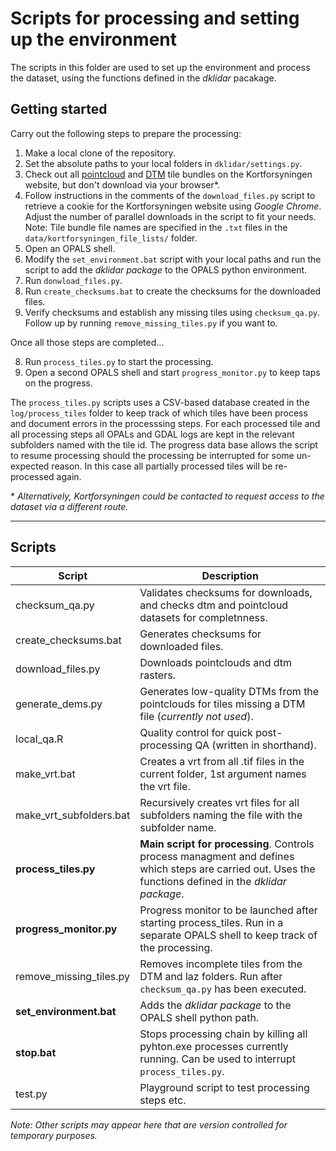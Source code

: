 # Scripts for processing and setting up the environment
The scripts in this folder are used to set up the environment and process the dataset, using the functions defined in the *dklidar* pacakage. 

## Getting started
Carry out the following steps to prepare the processing:

1. Make a local clone of the repository.
2. Set the absolute paths to your local folders in `dklidar/settings.py`.
3. Check out all [pointcloud](https://download.kortforsyningen.dk/content/dhmpunktsky) and [DTM](https://download.kortforsyningen.dk/content/dhmterr%C3%A6n-04-m-grid) tile bundles on the Kortforsyningen website, but don't download via your browser\*.
4. Follow instructions in the comments of the `download_files.py` script to retrieve a cookie for the Kortforsyningen website using *Google Chrome*. Adjust the number of parallel downloads in the script to fit your needs. Note: Tile bundle file names are specified in the `.txt` files in the `data/kortforsyningen_file_lists/` folder.
5. Open an OPALS shell.
5. Modify the `set_environment.bat` script with your local paths and run the script to add the *dklidar package* to the OPALS python environment.
5. Run `donwload_files.py`. 
6. Run `create_checksums.bat` to create the checksums for the downloaded files.
7. Verify checksums and establish any missing tiles using `checksum_qa.py`. Follow up by running `remove_missing_tiles.py` if you want to. 

Once all those steps are completed...

8. Run `process_tiles.py` to start the processing.
9. Open a second OPALS shell and start `progress_monitor.py` to keep taps on the progress.

The `process_tiles.py` scripts uses a CSV-based database created in the `log/process_tiles` folder to keep track of which tiles have been process and document errors in the processsing steps. For each processed tile and all processing steps all OPALs and GDAL logs are kept in the relevant subfolders named with the tile id. The progress data base allows the script to resume processing should the processing be interrupted for some un-expected reason. In this case all partially processed tiles will be re-processed again.

\* *Alternatively, Kortforsyningen could be contacted to request access to the  dataset via a different route.* 

----

## Scripts
Script | Description 
--- | ---
checksum_qa.py | Validates checksums for downloads, and checks dtm and pointcloud datasets for completnness.
create_checksums.bat | Generates checksums for downloaded files. 
download_files.py | Downloads pointclouds and dtm rasters.
generate_dems.py | Generates low-quality DTMs from the pointclouds for tiles missing a DTM file (*currently not used*).
local_qa.R | Quality control for quick post-processing QA (written in shorthand).
make_vrt.bat | Creates a vrt from all .tif files in the current folder, 1st argument names the vrt file.
make_vrt_subfolders.bat | Recursively creates vrt files for all subfolders naming the file with the subfolder name.
**process_tiles.py** | **Main script for processing**. Controls process managment and defines which steps are carried out. Uses the functions defined in the *dklidar package*.
**progress_monitor.py** | Progress monitor to be launched after starting process_tiles. Run in a separate OPALS shell to keep track of the processing. 
remove_missing_tiles.py | Removes incomplete tiles from the DTM and laz folders. Run after `checksum_qa.py` has been executed.
**set_environment.bat** | Adds the *dklidar package* to the OPALS shell python path.
**stop.bat** | Stops processing chain by killing all pyhton.exe processes currently running. Can be used to interrupt `process_tiles.py`.
test.py | Playground script to test processing steps etc. 

*Note: Other scripts may appear here that are version controlled for temporary purposes.*
